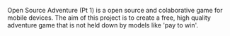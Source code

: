 Open Source Adventure (Pt 1) is a open source and colaborative game for mobile devices.
The aim of this project is to create a free, high quality adventure game that is not held down by models like 'pay to win'.  
